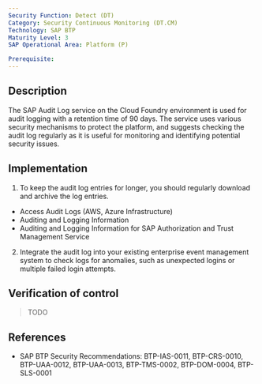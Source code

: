 ```yaml
---
Security Function: Detect (DT)
Category: Security Continuous Monitoring (DT.CM)
Technology: SAP BTP
Maturity Level: 3
SAP Operational Area: Platform (P)

Prerequisite: 
---
```


## Description

The SAP Audit Log service on the Cloud Foundry environment is used for audit logging with a retention time of 90 days. The service uses various security mechanisms to protect the platform, and suggests checking the audit log regularly as it is useful for monitoring and identifying potential security issues.


## Implementation

1. To keep the audit log entries for longer, you should regularly download and archive the log entries.
* Access Audit Logs (AWS, Azure Infrastructure)
* Auditing and Logging Information
* Auditing and Logging Information for SAP Authorization and Trust Management Service

2. Integrate the audit log into your existing enterprise event management system to check logs for anomalies, such as unexpected logins or multiple failed login attempts.


## Verification of control

> TODO


## References

* SAP BTP Security Recommendations: BTP-IAS-0011, BTP-CRS-0010, BTP-UAA-0012, BTP-UAA-0013, BTP-TMS-0002, BTP-DOM-0004, BTP-SLS-0001
